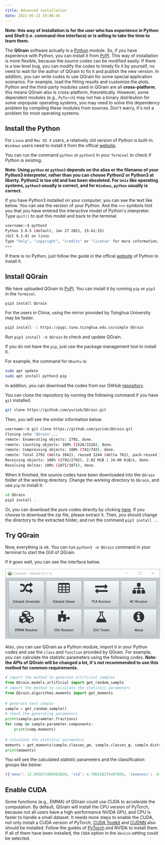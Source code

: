```yaml
---
title: Advanced installation
date: 2021-05-21 19:08:45
---
```


**Note: this way of installation is for the user who has experience in Python and Shell (i.e. command-line interface) or is willing to take the time to learn them.**

The **QGrain** software actually is a [Python](https://www.python.org/) module. So, if you have experience with Python, you can install it from [PyPI](https://pypi.org/project/QGrain/). This way of installation is more flexible, because the source codes can be modified easily. If there is a low level bug, you can modify the codes to timely fix it by yourself, no need to wait for the author of QGrain to fix it and publish the new version. In addition, you can write codes to use QGrain for some special application scenarios. For example, load the fitting results and customize the plots. Python and the third-party modules used in QGrain are all **cross-platform**, this means QGrain also is cross-platform, theoretically. However, some dependent modules (e.g., `PyTorch`) may not has a binary distribution for some unpopular operating systems, you may need to solve this dependency problem by compiling these modules from sources. Don't warry, it's not a problem for most operating systems.

## Install the Python

For `Linux` and `Mac OS X` users, a relatively old version of Python is built-in. `Windows` users need to install it from the offical [website](https://www.python.org/).

You can run the command `python` or `python3` in your `Terminal` to check if Python is existing.

**Note: Using `python` or `python3` depends on the alias or the filename of your Python3 interpreter, rather than you can choose Python2 or Python3 at liberty. Python2 is too old and has been obsoleted. For `Unix` like operating systems, `python3` usually is correct, and for `Windows`, `python` usually is correct.**

If you have Python3 installed on your computer, you can see the text like below. You can see the version of your Python. And the `>>>` symbols hint you that you have entered the interactive model of Python's interpreter. Type `quit()` to quit this model and back to the terminal.

```bash
username:~$ python3
Python 3.8.5 (default, Jan 27 2021, 15:41:15)
[GCC 9.3.0] on linux
Type "help", "copyright", "credits" or "license" for more information.
>>>
```

If there is no Python, just follow the guide in the offical [website](https://www.python.org/) of Python to install it.

## Install QGrain

We have uploaded QGrain to [PyPI](https://pypi.org/project/QGrain/). You can install it by running `pip` or `pip3` in the `Terminal`.

```bash
pip3 install QGrain
```

For the users in China, using the mirror provided by Tsinghua University may be faster.

```bash
pip3 install -i https://pypi.tuna.tsinghua.edu.cn/simple QGrain
```

Run `pip3 install -U QGrain` to check and update QGrain.

If you do not have the `pip`, just use the package management tool to install it.

For example, the command for `Ubuntu` is:

```bash
sudo apt update
sudo apt install python3-pip
```

In addition, you can download the codes from our GitHub [repository](https://github.com/yuriok/QGrain/).

You can clone the repository by running the following command if you have `git` installed.

```bash
git clone https://github.com/yuriok/QGrain.git
```

Then, you will see the similar information below.

```bash
username:~$ git clone https://github.com/yuriok/QGrain.git
Cloning into 'QGrain'...
remote: Enumerating objects: 2792, done.
remote: Counting objects: 100% (1526/1526), done.
remote: Compressing objects: 100% (742/742), done.
remote: Total 2792 (delta 1042), reused 1244 (delta 781), pack-reused 1266
Receiving objects: 100% (2792/2792), 2.02 MiB | 24.00 KiB/s, done.
Resolving deltas: 100% (1871/1871), done.
```

When it finished, the source codes have been downloaded into the `QGrain` folder of the working directory. Change the working directory to `QGrain`, and use `pip` to install it.

```bash
cd QGrain
pip3 install .
```

Or, you can download the pure codes directly by clicking [here](https://github.com/yuriok/QGrain/archive/master.zip). If you choose to download the zip file, please extract it. Then, you should change the directory to the extracted folder, and run the command `pip3 install .`.

## Try QGrain

Now, everything is ok. You can run `python3 -m QGrain` command in your terminal to start the GUI of QGrain.

If it goes well, you can see the interface below.

![The screenshot of initial interface](/images/console.png)

Also, you can use QGrain as a Python module, import it in your Python codes and use the `class` and `function` provided by QGrain. For example, you can calculate the statistic parameters using the following codes. **Note: the APIs of QGrain will be changed a lot, it's not recommended to use this method for common requirements.**

```python
# import the method to generate artificial samples
from QGrain.models.artificial import get_random_sample
# import the method to calculate the statistic parameters
from QGrain.algorithms.moments import get_moments

# generate test sample
sample = get_random_sample()
# check the generating parameters
print(sample.parameter.fractions)
for comp in sample.parameter.components:
    print(comp.moments)

# calculate the statistic parameters
moments = get_moments(sample.classes_μm, sample.classes_φ, sample.distribution, FW57=False)
print(moments)

```

You will see the calculated statistic parameters and the classification groups like below:

```python
({'mean': 12.565072409303028, 'std': 4.706158375497856, 'skewness': -0.7787966067475761, 'kurtosis': 2.7317145943361987, 'std_description': 'Very poorly sorted', 'skewness_description': 'Fine skewed', 'kurtosis_description': 'Mesokurtic', 'mean_description': 'Medium Silt', 'mode': 35.565588200778436, 'modes': (5.023772863019158, 35.565588200778436), 'median': 19.416585200230955, 'GSM_proportion': (0.0, 0.1187, 0.8813), 'SSC_proportion': (0.1187, 0.7322, 0.1491), 'BGSSC_proportion': (0.0, 0.0, 0.1187, 0.7322, 0.1491), 'textural_group_Folk54': 'Sandy Slit', 'textural_group_BP12_symbol': '(s)(c)SI', 'textural_group_BP12': 'Slightly Sandy Slightly Clayey Silt'}, {'mean': 6.314437204649162, 'std': 2.234549872134817, 'skewness': 0.7787966067475749, 'kurtosis': 2.731714594336198, 'std_description': 'Very poorly sorted', 'skewness_description': 'Fine skewed', 'kurtosis_description': 'Mesokurtic', 'mean_description': 'Medium Silt', 'mode': 4.813374166052885, 'modes': (7.637013046707143, 4.813374166052885), 'median': 5.686566693851849, 'GSM_proportion': (0.0, 0.1187, 0.8813), 'SSC_proportion': (0.1187, 0.7322, 0.1491), 'BGSSC_proportion': (0.0, 0.0, 0.1187, 0.7322, 0.1491), 'textural_group_Folk54': 'Sandy Slit', 'textural_group_BP12_symbol': '(s)(c)SI', 'textural_group_BP12': 'Slightly Sandy Slightly Clayey Silt'})
```

## Enable CUDA

Some functions (e.g., EMMA) of QGrain could use CUDA to accelerate the computation. By default, QGrain will install the CPU version of PyTorch, because not all users have a high-performance NVIDA GPU, and CPU is faster to handle a small dataset. It needs more steps to enable the CUDA, not only install a CUDA version of PyTorch, [CUDA Toolkit](https://developer.nvidia.com/cuda-toolkit/) and [CUDNN](http://developer.nvidia.com/cudnn/) also should be installed. Follow the guides of [PyTorch](https://pytorch.org/) and NVIDA to install them. If all of them have been installed, the `CUDA` option in the `device` setting could be selected.
